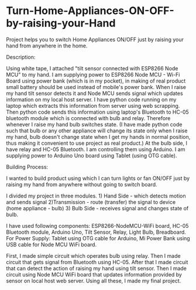 # Turn-Home-Appliances-ON-OFF-by-raising-your-Hand
Project helps you to switch Home Appliances ON/OFF just by raising your hand from anywhere in the home.

Description:

Using white tape, I attached "tilt sensor connected with ESP8266 Node MCU" to my hand. I am supplying power to ESP8266 Node MCU - Wi-Fi Board using power bank (which is in my pocket), in making of real product small battery should be used instead of mobile's power bank. When I raise my hand tilt sensor detects it and Node MCU sends signal which updates information on my local host server. I have python code running on my laptop which extracts this information from server using web scrapping. Then python code sends this information using laptop's Bluetooth to HC-05 bluetooth module which is connected with bulb and relay. Therefore whenever I raise my hand bulb switches state. (I have made python code such that bulb or any other appliance will change its state only when I raise my hand, bulb doesn't change state when I get my hands in normal position, thus making it convenient to use project as real product.)  At the bulb side, I have relay and HC-05 Bluetooth. I am controlling them using Arduino. I am supplying power to Arduino Uno board using Tablet (using OTG cable).

Building Process:

I wanted to build product using which I can turn lights or fan ON/OFF just by raising my hand from anywhere without going to switch board. 

I divided my project in three modules. 1) Hand Side - which detects motion and sends signal 2)Transmission - route (transfer) the signal to device (home appliance - bulb)   3) Bulb Side - receives signal and changes state of bulb.

I have used following components:  ESP8266-NodeMCU-WiFi board, HC-05 Bluetooth module, Arduino Uno, Tilt Sensor, Relay, Light Bulb, Breadboard.
For Power Supply: Tablet using OTG cable for Arduino, Mi Power Bank using USB cable for Node MCU WiFi board.

First, I made simple circuit which operates bulb using relay. Then I made circuit that gets signal from Bluetooth using HC-05. After that I made circuit that can detect the action of raising my hand using tilt sensor. Then I made circuit using Node MCU WiFi board that updates information provided by sensor on local host web server. Using all these, I made my final project.
